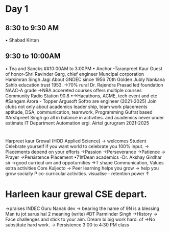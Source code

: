 # Day 1
## 8:30 to 9:30 AM
• Shabad Kirtan
## 9:30 to 10:00AM
• Tea and Sancks
##10:00AM to 3:00PM 
• Anchor -Taranpreet Kaur
Guest of  honor-Shri Ravinder Garg, chief engineer Muncipal corporation
Harsimran Singh Jagi
About GNDEC
since 1956
70th Golden Jubly
Nankana Sahib education trust 1953.
→70% rural
Dr. Rajendra Prasad led foundation
NAAC-A grade
→NBA accereted courses
offers multiple courses
Community Radio Station 90.8
•→Hacathons, ACME, tech event and etc
#Sangam Arora - Topper
Argusoft
Softro are engineer (2021-2025)
Join clubs
not only about academics leader ship, team work
placements
aptitude, DSA, communication, teamwork, Programming
Gufrat based
#Arshpreet Singh
go all in
balance in activities.
and academics
never under estimate
IT Department Automation ergi. Airtel gurugram
2021-2025
#
Harpreet kaur Grewal
(HOD Applied Science)
→
welcomes Student Celebrate yourself if you want world to celebrate you
100% input.
→ Placements depend on your efforts
→Passion
→Perseverance
→Patience
→ Prayer
→Persistence
Placement
•71#Dean academics -Dr. Akshay Girdhar sir
→good curricul um and oppoturnities
→T shape
Communication, Values extra activities
Core
Kuljecto
→ Peer learning helps you grow
→
help you grow socially P co-curricular activities.
visualise - retention power ↑
# Harleen kaur grewal CSE depart.
→praises INDEC
Guru Nanak dev 
→
bearing the name of 9N is a blessing
Man tu jot sarus hal
2
meaning (write)
#DT
Parminder Singh
→History
→ Face challenges and stick to your aim.
Dream bi big
work hard.
of →No substitute hard work.
→ Persistence
 3:00 to 4:30 PM class


 

